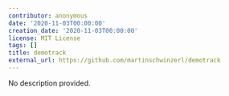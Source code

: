 ```yaml
---
contributor: anonymous
date: '2020-11-03T00:00:00'
creation_date: '2020-11-03T00:00:00'
license: MIT License
tags: []
title: demotrack
external_url: https://github.com/martinschwinzerl/demotrack
---
```


No description provided.
